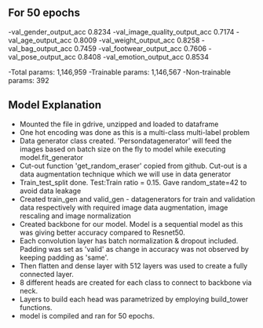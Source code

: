 For 50 epochs
-------------
-val_gender_output_acc	0.8234
-val_image_quality_output_acc	0.7174
-val_age_output_acc	0.8009
-val_weight_output_acc	0.8258
-val_bag_output_acc	0.7459
-val_footwear_output_acc	0.7606
-val_pose_output_acc	0.8408
-val_emotion_output_acc	0.8534

-Total params: 1,146,959
-Trainable params: 1,146,567
-Non-trainable params: 392

Model Explanation
------------------
- Mounted the file in gdrive, unzipped and loaded to dataframe
- One hot encoding was done as this is a multi-class multi-label problem
- Data generator class created. 'Persondatagenerator' will feed the images based on batch size on the fly to model while executing model.fit_generator
- Cut-out function 'get_random_eraser' copied from github. Cut-out is a data augmentation technique which we will use in data generator 
- Train_test_split done. Test:Train ratio = 0.15. Gave random_state=42 to avoid data leakage
- Created train_gen and valid_gen - datagenerators for train and validation data respectively with required image data augmentation, image rescaling and image normalization
- Created backbone for our model. Model is a sequential model as this was giving better accuracy compared to Resnet50.
- Each convolution layer has batch normalization & dropout included. Padding was set as 'valid' as change in accuracy was not observed by keeping padding as 'same'.
- Then flatten and dense layer with 512 layers was used to create a fully connected layer.
- 8 different heads are created for each class to connect to backbone via neck.
- Layers to build each head was parametrized by employing build_tower functions.
- model is compiled and ran for 50 epochs.
